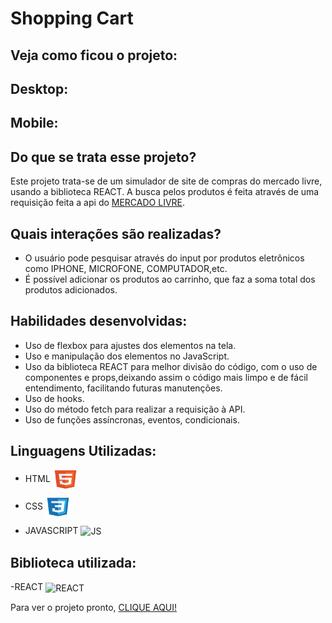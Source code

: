# Shopping Cart

 ## Veja como ficou o projeto:
 
 ## Desktop:

  
  ## Mobile:
  
   
  ## Do que se trata esse projeto?
Este projeto trata-se de um simulador de site de compras do mercado livre, usando a biblioteca REACT.
A busca pelos produtos é feita através de uma requisição feita a api do [MERCADO LIVRE](https://api.mercadolibre.com/sites/MLB/search?q=).

## Quais interações são realizadas?
- O usuário pode pesquisar através do input por produtos eletrônicos como IPHONE, MICROFONE, COMPUTADOR,etc.
- É possível adicionar os produtos ao carrinho, que faz a soma total dos produtos adicionados.

  
## Habilidades desenvolvidas:
- Uso de flexbox para ajustes dos elementos na tela.
- Uso e manipulação dos elementos no JavaScript.
- Uso da biblioteca REACT para melhor divisão do código, com o uso de componentes e props,deixando assim o código mais limpo e de fácil entendimento,
 facilitando futuras manutenções.
- Uso de hooks.
- Uso do método fetch para realizar a requisição à API.
- Uso de funções assíncronas, eventos, condicionais.


## Linguagens Utilizadas:
- HTML <img align="center" alt="HTML" height="30" width="40" src="https://raw.githubusercontent.com/devicons/devicon/master/icons/html5/html5-original.svg">

- CSS  <img align="center" alt="CSS" height="30" width="40" src="https://raw.githubusercontent.com/devicons/devicon/master/icons/css3/css3-original.svg">

- JAVASCRIPT  <img align="center" alt="JS" height="30" width="40" src="https://cdn.jsdelivr.net/gh/devicons/devicon/icons/javascript/javascript-original.svg" />

## Biblioteca utilizada:

-REACT <img align="center" alt="REACT" height="40px" src="https://cdn.jsdelivr.net/gh/devicons/devicon/icons/react/react-original-wordmark.svg" >     
          

Para ver o projeto pronto, [CLIQUE AQUI!]()
